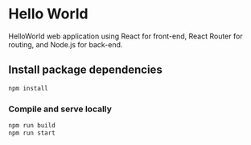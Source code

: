 # Hello World

HelloWorld web application using React for front-end, React Router for routing, and Node.js for back-end.

## Install package dependencies

```sh
npm install
```

### Compile and serve locally

```sh
npm run build
npm run start
```
